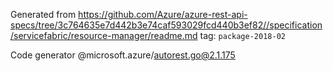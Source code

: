 Generated from https://github.com/Azure/azure-rest-api-specs/tree/3c764635e7d442b3e74caf593029fcd440b3ef82//specification/servicefabric/resource-manager/readme.md tag: `package-2018-02`

Code generator @microsoft.azure/autorest.go@2.1.175


